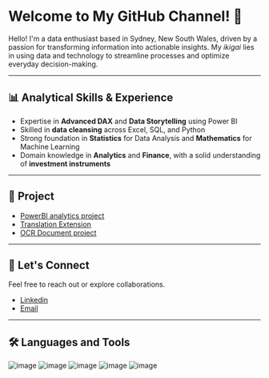 # Welcome to My GitHub Channel! 👋

Hello! I'm a data enthusiast based in Sydney, New South Wales, driven by a passion for transforming information into actionable insights. My *ikigai* lies in using data and technology to streamline processes and optimize everyday decision-making.

---

## 📊 Analytical Skills & Experience

- Expertise in **Advanced DAX** and **Data Storytelling** using Power BI  
- Skilled in **data cleansing** across Excel, SQL, and Python  
- Strong foundation in **Statistics** for Data Analysis and **Mathematics** for Machine Learning  
- Domain knowledge in **Analytics** and **Finance**, with a solid understanding of **investment instruments**

---

## :newspaper: Project

- [PowerBI analytics project]()
- [Translation Extension](https://github.com/WileytheBANG/pokeking-translator)
- [OCR Document project]()

---

## 🤝 Let's Connect

Feel free to reach out or explore collaborations.  
- [Linkedin](https://www.linkedin.com/in/wileyn1289467/)
- [Email](nguyenthethien111@gmail.com)
---

## 🛠️ Languages and Tools

![image](https://github.com/user-attachments/assets/cdd4ff33-200b-44e7-a5c5-c8057455f150) ![image](https://github.com/user-attachments/assets/bfac7d07-5776-426a-b9b3-6a0f7bf3da50) ![image](https://github.com/user-attachments/assets/aad298c7-916f-4efd-ba51-8ce70fd03bde) ![image](https://github.com/user-attachments/assets/37919fad-7fa2-4971-81a2-4117dc008b4d) ![image](https://github.com/user-attachments/assets/d183c779-139a-4c42-9ab3-823b58d1dc13)






